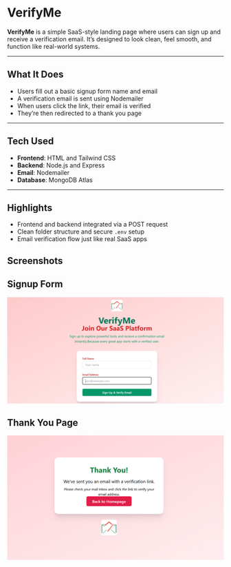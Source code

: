 # VerifyMe

**VerifyMe** is a simple SaaS-style landing page where users can sign up and receive a verification email. It’s designed to look clean, feel smooth, and function like real-world systems.

---

## What It Does

- Users fill out a basic signup form name and email
- A verification email is sent using Nodemailer
- When users click the link, their email is verified
- They’re then redirected to a thank you page

---

## Tech Used

- **Frontend**: HTML and  Tailwind CSS
- **Backend**: Node.js and Express
- **Email**: Nodemailer 
- **Database**: MongoDB Atlas
---

## Highlights

- Frontend and backend integrated via a POST request
- Clean folder structure and secure `.env` setup
- Email verification flow just like real SaaS apps
  
## Screenshots
## Signup Form
![Signup Form](front.png)

## Thank You Page
![Thank You Page](thankyou.png)



